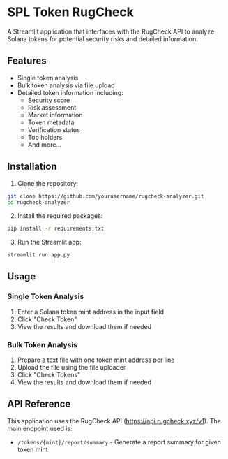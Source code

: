 # SPL Token RugCheck

A Streamlit application that interfaces with the RugCheck API to analyze Solana tokens for potential security risks and detailed information.

## Features

- Single token analysis
- Bulk token analysis via file upload
- Detailed token information including:
  - Security score
  - Risk assessment
  - Market information
  - Token metadata
  - Verification status
  - Top holders
  - And more...

## Installation

1. Clone the repository:

```bash
git clone https://github.com/yourusername/rugcheck-analyzer.git
cd rugcheck-analyzer
```

2. Install the required packages:

```bash
pip install -r requirements.txt
```

3. Run the Streamlit app:

```bash
streamlit run app.py
```

## Usage

### Single Token Analysis
1. Enter a Solana token mint address in the input field
2. Click "Check Token"
3. View the results and download them if needed

### Bulk Token Analysis
1. Prepare a text file with one token mint address per line
2. Upload the file using the file uploader
3. Click "Check Tokens"
4. View the results and download them if needed

## API Reference

This application uses the RugCheck API (https://api.rugcheck.xyz/v1). The main endpoint used is:
- `/tokens/{mint}/report/summary` - Generate a report summary for given token mint


